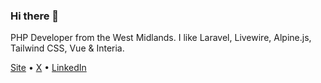 ### Hi there 👋

PHP Developer from the West Midlands. I like Laravel, Livewire, Alpine.js, Tailwind CSS, Vue & Interia.

[Site](https://pownall.dev) • [X](https://x.com/leepownall) • [LinkedIn](https://www.linkedin.com/in/lee-pownall)
